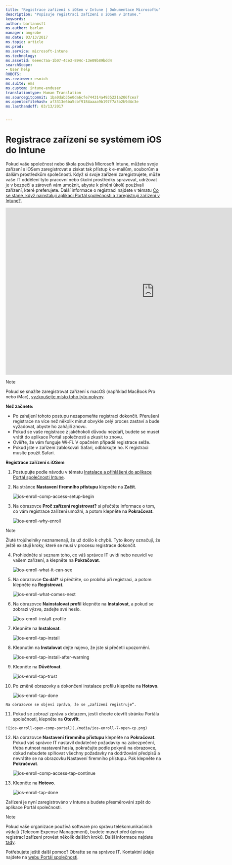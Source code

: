 ```yaml
---
title: "Registrace zařízení s iOSem v Intune | Dokumentace Microsoftu"
description: "Popisuje registraci zařízení s iOSem v Intune."
keywords: 
author: barlanmsft
ms.author: barlan
manager: angrobe
ms.date: 03/13/2017
ms.topic: article
ms.prod: 
ms.service: microsoft-intune
ms.technology: 
ms.assetid: 6eeec7aa-1b07-4ce3-894c-13e09b89bdd4
searchScope:
- User help
ROBOTS: 
ms.reviewer: esmich
ms.suite: ems
ms.custom: intune-enduser
translationtype: Human Translation
ms.sourcegitcommit: 1ba0dab35e0da6cfe744314a4935221a206fcea7
ms.openlocfilehash: af3313e6ba5cbf9184aaaa9b197f7a3b2b9d4c3e
ms.lasthandoff: 03/13/2017


---
```



# <a name="enroll-your-ios-device-in-intune"></a>Registrace zařízení se systémem iOS do Intune

Pokud vaše společnost nebo škola používá Microsoft Intune, můžete svoje zařízení s iOSem zaregistrovat a získat tak přístup k e-mailům, souborům a dalším prostředkům společnosti. Když si svoje zařízení zaregistrujete, může vaše IT oddělení tyto pracovní nebo školní prostředky spravovat, udržovat je v bezpečí a zároveň vám umožnit, abyste k plnění úkolů používali zařízení, které preferujete. Další informace o registraci najdete v tématu [Co se stane, když nainstaluji aplikaci Portál společnosti a zaregistruji zařízení v Intune?](what-happens-if-you-install-the-company-portal-app-and-enroll-your-device-in-intune-ios.md).

<iframe src="https://channel9.msdn.com/Series/IntuneEnrollment/iOS-Enrollment/player" width="960" height="540" allowFullScreen frameBorder="0"></iframe>

> [!NOTE]
> Pokud se snažíte zaregistrovat zařízení s macOS (například MacBook Pro nebo iMac), [vyzkoušejte místo toho tyto pokyny](enroll-your-device-in-intune-macos.md).

**Než začnete:**

- Po zahájení tohoto postupu nezapomeňte registraci dokončit. Přerušení registrace na více než několik minut obvykle celý proces zastaví a bude vyžadovat, abyste ho zahájili znovu.
- Pokud se vaše registrace z jakéhokoli důvodu nezdaří, budete se muset vrátit do aplikace Portál společnosti a zkusit to znovu.
- Ověřte, že vám funguje Wi-Fi. V opačném případě registrace selže.
- Pokud jste v zařízení zablokovali Safari, odblokujte ho. K registraci musíte použít Safari.


**Registrace zařízení s iOSem**

1.  Postupujte podle návodu v tématu [Instalace a přihlášení do aplikace Portál společnosti Intune](install-and-sign-in-to-the-intune-company-portal-app-ios.md).

2. Na stránce **Nastavení firemního přístupu** klepněte na **Začít**.

    ![ios-enroll-comp-access-setup-begin](./media/ios-enroll-1a-comp-access-setup.png)

3. Na obrazovce **Proč zařízení registrovat?** si přečtěte informace o tom, co vám registrace zařízení umožní, a potom klepněte na **Pokračovat**.

    ![ios-enroll-why-enroll](./media/ios-enroll-1b-why-enroll.png)

> [!NOTE]
> Žluté trojúhelníky neznamenají, že už došlo k chybě. Tyto ikony označují, že ještě existují kroky, které se musí v procesu registrace dokončit.

4. Prohlédněte si seznam toho, co váš správce IT uvidí nebo neuvidí ve vašem zařízení, a klepněte na **Pokračovat**.

    ![ios-enroll-what-it-can-see](./media/ios-enroll-1c-we-care-privacy.png)

5.  Na obrazovce **Co dál?** si přečtěte, co probíhá při registraci, a potom klepněte na **Registrovat**.

     ![ios-enroll-what-comes-next](./media/ios-enroll-1d-what-comes-next.png)

6.  Na obrazovce **Nainstalovat profil** klepněte na **Instalovat**, a pokud se zobrazí výzva, zadejte své heslo.

    ![ios-enroll-install-profile](./media/ios-enroll-2-mgt-profile-install.png)

7.  Klepněte na **Instalovat**.

    ![ios-enroll-tap-install](./media/ios-enroll-3-mgt-profile-install-2.png)    

8.  Klepnutím na **Instalovat** dejte najevo, že jste si přečetli upozornění.

       ![ios-enroll-tap-install-after-warning](./media/ios-enroll-4-warning.png)

9.  Klepněte na **Důvěřovat**.

       ![ios-enroll-tap-trust](./media/ios-enroll-5-trust.png)

10.  Po změně obrazovky a dokončení instalace profilu klepněte na **Hotovo**.

     ![ios-enroll-tap-done](./media/ios-enroll-6-done.png)

    Na obrazovce se objeví zpráva, že se „zařízení registruje“.

11.  Pokud se zobrazí zpráva s dotazem, jestli chcete otevřít stránku Portálu společnosti, klepněte na **Otevřít**.

    ![ios-enroll-open-comp-portal](./media/ios-enroll-7-open-cp.png)

12. Na obrazovce **Nastavení firemního přístupu** klepněte na **Pokračovat**. Pokud váš správce IT nastavil dodatečné požadavky na zabezpečení, třeba nutnost nastavení hesla, pokračujte podle pokynů na obrazovce, dokud nebudete splňovat všechny požadavky na dodržování předpisů a nevrátíte se na obrazovku Nastavení firemního přístupu. Pak klepněte na **Pokračovat**.

    ![ios-enroll-comp-access-tap-continue](./media/ios-enroll-8-comp-access-setup-compliance.png)

13. Klepněte na **Hotovo**.

    ![ios-enroll-tap-done](./media/ios-enroll-9-comp-access-setup-complete.png)

Zařízení je nyní zaregistrováno v Intune a budete přesměrováni zpět do aplikace Portál společnosti.

> [!Note]
> Pokud vaše organizace používá software pro správu telekomunikačních výdajů (Telecom Expense Management), budete muset před úplnou registrací zařízení provést několik dalších kroků. Další informace najdete [tady](enroll-your-device-with-telecom-expense-management-ios.md).

Potřebujete ještě další pomoc? Obraťte se na správce IT. Kontaktní údaje najdete na [webu Portál společnosti](http://portal.manage.microsoft.com).

